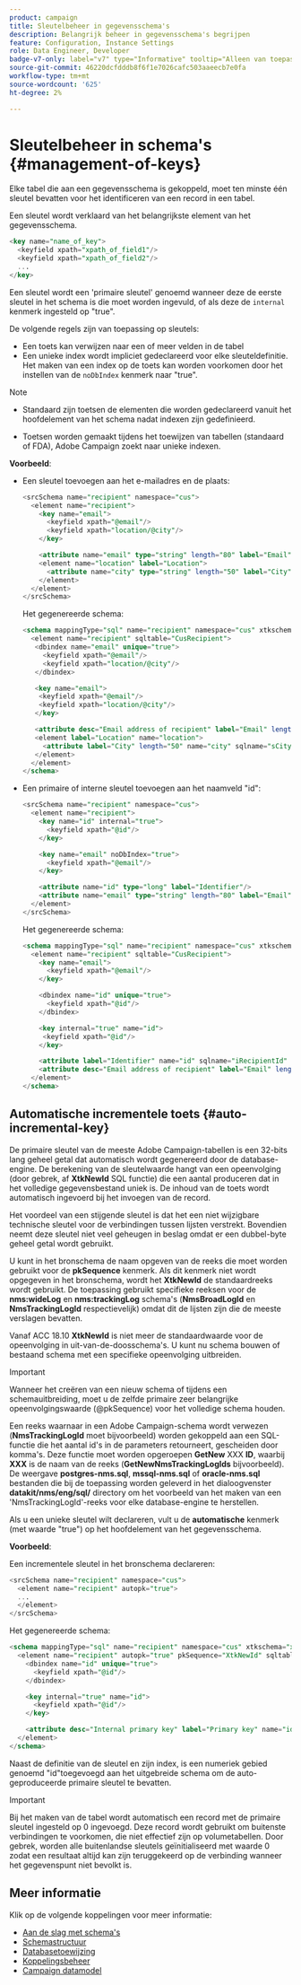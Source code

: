 ```yaml
---
product: campaign
title: Sleutelbeheer in gegevensschema's
description: Belangrijk beheer in gegevensschema's begrijpen
feature: Configuration, Instance Settings
role: Data Engineer, Developer
badge-v7-only: label="v7" type="Informative" tooltip="Alleen van toepassing op Campaign Classic v7"
source-git-commit: 46220dcfdddb8f6f1e7026cafc503aaeecb7e0fa
workflow-type: tm+mt
source-wordcount: '625'
ht-degree: 2%

---
```



# Sleutelbeheer in schema&#39;s {#management-of-keys}

Elke tabel die aan een gegevensschema is gekoppeld, moet ten minste één sleutel bevatten voor het identificeren van een record in een tabel.

Een sleutel wordt verklaard van het belangrijkste element van het gegevensschema.

```sql
<key name="name_of_key">
  <keyfield xpath="xpath_of_field1"/>
  <keyfield xpath="xpath_of_field2"/>
  ...
</key>
```

Een sleutel wordt een &#39;primaire sleutel&#39; genoemd wanneer deze de eerste sleutel in het schema is die moet worden ingevuld, of als deze de `internal` kenmerk ingesteld op &quot;true&quot;.


De volgende regels zijn van toepassing op sleutels:

* Een toets kan verwijzen naar een of meer velden in de tabel
* Een unieke index wordt impliciet gedeclareerd voor elke sleuteldefinitie. Het maken van een index op de toets kan worden voorkomen door het instellen van de `noDbIndex` kenmerk naar &quot;true&quot;.

>[!NOTE]
>
>* Standaard zijn toetsen de elementen die worden gedeclareerd vanuit het hoofdelement van het schema nadat indexen zijn gedefinieerd.
>
>* Toetsen worden gemaakt tijdens het toewijzen van tabellen (standaard of FDA), Adobe Campaign zoekt naar unieke indexen.

**Voorbeeld**:

* Een sleutel toevoegen aan het e-mailadres en de plaats:

  ```sql
  <srcSchema name="recipient" namespace="cus">
    <element name="recipient">
      <key name="email">
        <keyfield xpath="@email"/> 
        <keyfield xpath="location/@city"/> 
      </key>
  
      <attribute name="email" type="string" length="80" label="Email" desc="Email address of recipient"/>
      <element name="location" label="Location">
        <attribute name="city" type="string" length="50" label="City" userEnum="city"/>
      </element>
    </element>
  </srcSchema>
  ```

  Het gegenereerde schema:

  ```sql
  <schema mappingType="sql" name="recipient" namespace="cus" xtkschema="xtk:schema">  
    <element name="recipient" sqltable="CusRecipient">    
     <dbindex name="email" unique="true">      
       <keyfield xpath="@email"/>      
       <keyfield xpath="location/@city"/>    
     </dbindex>    
  
     <key name="email">      
      <keyfield xpath="@email"/>      
      <keyfield xpath="location/@city"/>    
     </key>    
  
     <attribute desc="Email address of recipient" label="Email" length="80" name="email" sqlname="sEmail" type="string"/>    
     <element label="Location" name="location">      
       <attribute label="City" length="50" name="city" sqlname="sCity" type="string" userEnum="city"/>    
     </element>  
    </element>
  </schema>
  ```

* Een primaire of interne sleutel toevoegen aan het naamveld &quot;id&quot;:

  ```sql
  <srcSchema name="recipient" namespace="cus">
    <element name="recipient">
      <key name="id" internal="true">
        <keyfield xpath="@id"/> 
      </key>
  
      <key name="email" noDbIndex="true">
        <keyfield xpath="@email"/> 
      </key>
  
      <attribute name="id" type="long" label="Identifier"/>
      <attribute name="email" type="string" length="80" label="Email" desc="Email address of recipient"/>
    </element>
  </srcSchema>
  ```

  Het gegenereerde schema:

  ```sql
  <schema mappingType="sql" name="recipient" namespace="cus" xtkschema="xtk:schema">  
    <element name="recipient" sqltable="CusRecipient">    
      <key name="email">      
        <keyfield xpath="@email"/>    
      </key>    
  
      <dbindex name="id" unique="true">      
        <keyfield xpath="@id"/>    
      </dbindex>    
  
      <key internal="true" name="id">      
       <keyfield xpath="@id"/>    
      </key>    
  
      <attribute label="Identifier" name="id" sqlname="iRecipientId" type="long"/>    
      <attribute desc="Email address of recipient" label="Email" length="80" name="email" sqlname="sEmail" type="string"/>  
    </element>
  </schema>
  ```

## Automatische incrementele toets {#auto-incremental-key}

De primaire sleutel van de meeste Adobe Campaign-tabellen is een 32-bits lang geheel getal dat automatisch wordt gegenereerd door de database-engine. De berekening van de sleutelwaarde hangt van een opeenvolging (door gebrek, af **XtkNewId** SQL functie) die een aantal produceren dat in het volledige gegevensbestand uniek is. De inhoud van de toets wordt automatisch ingevoerd bij het invoegen van de record.

Het voordeel van een stijgende sleutel is dat het een niet wijzigbare technische sleutel voor de verbindingen tussen lijsten verstrekt. Bovendien neemt deze sleutel niet veel geheugen in beslag omdat er een dubbel-byte geheel getal wordt gebruikt.

U kunt in het bronschema de naam opgeven van de reeks die moet worden gebruikt voor de **pkSequence** kenmerk. Als dit kenmerk niet wordt opgegeven in het bronschema, wordt het **XtkNewId** de standaardreeks wordt gebruikt. De toepassing gebruikt specifieke reeksen voor de **nms:wideLog** en **nms:trackingLog** schema&#39;s (**NmsBroadLogId** en **NmsTrackingLogId** respectievelijk) omdat dit de lijsten zijn die de meeste verslagen bevatten.

Vanaf ACC 18.10 **XtkNewId** is niet meer de standaardwaarde voor de opeenvolging in uit-van-de-doosschema&#39;s. U kunt nu schema bouwen of bestaand schema met een specifieke opeenvolging uitbreiden.

>[!IMPORTANT]
>
>Wanneer het creëren van een nieuw schema of tijdens een schemauitbreiding, moet u de zelfde primaire zeer belangrijke opeenvolgingswaarde (@pkSequence) voor het volledige schema houden.

Een reeks waarnaar in een Adobe Campaign-schema wordt verwezen (**NmsTrackingLogId** moet bijvoorbeeld) worden gekoppeld aan een SQL-functie die het aantal id&#39;s in de parameters retourneert, gescheiden door komma&#39;s. Deze functie moet worden opgeroepen **GetNew** XXX **ID**, waarbij **XXX** is de naam van de reeks (**GetNewNmsTrackingLogIds** bijvoorbeeld). De weergave **postgres-nms.sql**, **mssql-nms.sql** of **oracle-nms.sql** bestanden die bij de toepassing worden geleverd in het dialoogvenster **datakit/nms/eng/sql/** directory om het voorbeeld van het maken van een &#39;NmsTrackingLogId&#39;-reeks voor elke database-engine te herstellen.

Als u een unieke sleutel wilt declareren, vult u de **automatische** kenmerk (met waarde &quot;true&quot;) op het hoofdelement van het gegevensschema.

**Voorbeeld**:

Een incrementele sleutel in het bronschema declareren:

```sql
<srcSchema name="recipient" namespace="cus">
  <element name="recipient" autopk="true">
  ...
  </element>
</srcSchema>
```

Het gegenereerde schema:

```sql
<schema mappingType="sql" name="recipient" namespace="cus" xtkschema="xtk:schema">  
  <element name="recipient" autopk="true" pkSequence="XtkNewId" sqltable="CusRecipient"> 
    <dbindex name="id" unique="true">
      <keyfield xpath="@id"/>
    </dbindex>

    <key internal="true" name="id">
      <keyfield xpath="@id"/>
    </key>

    <attribute desc="Internal primary key" label="Primary key" name="id" sqlname="iRecipientId" type="long"/>
  </element>
</schema>
```

Naast de definitie van de sleutel en zijn index, is een numeriek gebied genoemd &quot;id&quot;toegevoegd aan het uitgebreide schema om de auto-geproduceerde primaire sleutel te bevatten.

>[!IMPORTANT]
>
>Bij het maken van de tabel wordt automatisch een record met de primaire sleutel ingesteld op 0 ingevoegd. Deze record wordt gebruikt om buitenste verbindingen te voorkomen, die niet effectief zijn op volumetabellen. Door gebrek, worden alle buitenlandse sleutels geïnitialiseerd met waarde 0 zodat een resultaat altijd kan zijn teruggekeerd op de verbinding wanneer het gegevenspunt niet bevolkt is.


## Meer informatie

Klik op de volgende koppelingen voor meer informatie:

* [Aan de slag met schema&#39;s](about-schema-reference.md)
* [Schemastructuur](schema-structure.md)
* [Databasetoewijzing](database-mapping.md)
* [Koppelingsbeheer](database-links.md)
* [Campaign datamodel](about-data-model.md)